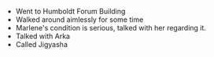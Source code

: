 - Went to Humboldt Forum Building
- Walked around aimlessly for some time
- Marlene's condition is serious, talked with her regarding it.
- Talked with Arka
- Called Jigyasha
